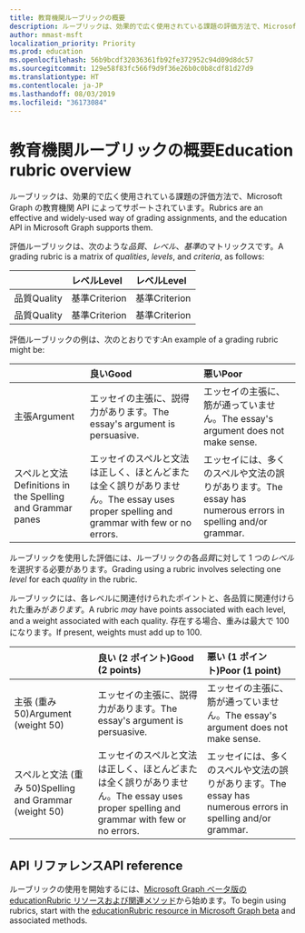 ```yaml
---
title: 教育機関ルーブリックの概要
description: ルーブリックは、効果的で広く使用されている課題の評価方法で、Microsoft Graph の教育機関 API によってサポートされています。
author: mmast-msft
localization_priority: Priority
ms.prod: education
ms.openlocfilehash: 56b9bcdf32036361fb92fe372952c94d09d8dc57
ms.sourcegitcommit: 129e58f83fc566f9d9f36e26b0c0b8cdf81d27d9
ms.translationtype: HT
ms.contentlocale: ja-JP
ms.lasthandoff: 08/03/2019
ms.locfileid: "36173084"
---
```

# <a name="education-rubric-overview"></a><span data-ttu-id="7af51-103">教育機関ルーブリックの概要</span><span class="sxs-lookup"><span data-stu-id="7af51-103">Education rubric overview</span></span>

<span data-ttu-id="7af51-104">ルーブリックは、効果的で広く使用されている課題の評価方法で、Microsoft Graph の教育機関 API によってサポートされています。</span><span class="sxs-lookup"><span data-stu-id="7af51-104">Rubrics are an effective and widely-used way of grading assignments, and the education API in Microsoft Graph supports them.</span></span>

<span data-ttu-id="7af51-105">評価ルーブリックは、次のような*品質*、*レベル*、*基準*のマトリックスです。</span><span class="sxs-lookup"><span data-stu-id="7af51-105">A grading rubric is a matrix of *qualities*, *levels*, and *criteria*, as follows:</span></span>

| | <span data-ttu-id="7af51-106">レベル</span><span class="sxs-lookup"><span data-stu-id="7af51-106">Level</span></span> | <span data-ttu-id="7af51-107">レベル</span><span class="sxs-lookup"><span data-stu-id="7af51-107">Level</span></span> |
|:--|:--|:--|
| <span data-ttu-id="7af51-108">品質</span><span class="sxs-lookup"><span data-stu-id="7af51-108">Quality</span></span> | <span data-ttu-id="7af51-109">基準</span><span class="sxs-lookup"><span data-stu-id="7af51-109">Criterion</span></span> | <span data-ttu-id="7af51-110">基準</span><span class="sxs-lookup"><span data-stu-id="7af51-110">Criterion</span></span> |
| <span data-ttu-id="7af51-111">品質</span><span class="sxs-lookup"><span data-stu-id="7af51-111">Quality</span></span> | <span data-ttu-id="7af51-112">基準</span><span class="sxs-lookup"><span data-stu-id="7af51-112">Criterion</span></span> | <span data-ttu-id="7af51-113">基準</span><span class="sxs-lookup"><span data-stu-id="7af51-113">Criterion</span></span> |

<span data-ttu-id="7af51-114">評価ルーブリックの例は、次のとおりです:</span><span class="sxs-lookup"><span data-stu-id="7af51-114">An example of a grading rubric might be:</span></span>

| | <span data-ttu-id="7af51-115">良い</span><span class="sxs-lookup"><span data-stu-id="7af51-115">Good</span></span> | <span data-ttu-id="7af51-116">悪い</span><span class="sxs-lookup"><span data-stu-id="7af51-116">Poor</span></span> |
|:--|:--|:--|
| <span data-ttu-id="7af51-117">主張</span><span class="sxs-lookup"><span data-stu-id="7af51-117">Argument</span></span> | <span data-ttu-id="7af51-118">エッセイの主張に、説得力があります。</span><span class="sxs-lookup"><span data-stu-id="7af51-118">The essay's argument is persuasive.</span></span> | <span data-ttu-id="7af51-119">エッセイの主張に、筋が通っていません。</span><span class="sxs-lookup"><span data-stu-id="7af51-119">The essay's argument does not make sense.</span></span> |
| <span data-ttu-id="7af51-120">スペルと文法</span><span class="sxs-lookup"><span data-stu-id="7af51-120">Definitions in the Spelling and Grammar panes</span></span> | <span data-ttu-id="7af51-121">エッセイのスペルと文法は正しく、ほとんどまたは全く誤りがありません。</span><span class="sxs-lookup"><span data-stu-id="7af51-121">The essay uses proper spelling and grammar with few or no errors.</span></span> | <span data-ttu-id="7af51-122">エッセイには、多くのスペルや文法の誤りがあります。</span><span class="sxs-lookup"><span data-stu-id="7af51-122">The essay has numerous errors in spelling and/or grammar.</span></span> |

<span data-ttu-id="7af51-123">ルーブリックを使用した評価には、ルーブリックの各*品質*に対して 1 つの*レベル*を選択する必要があります。</span><span class="sxs-lookup"><span data-stu-id="7af51-123">Grading using a rubric involves selecting one *level* for each *quality* in the rubric.</span></span>

<span data-ttu-id="7af51-124">ルーブリックには、各レベルに関連付けられたポイントと、各品質に関連付けられた重みが*あります*。</span><span class="sxs-lookup"><span data-stu-id="7af51-124">A rubric *may* have points associated with each level, and a weight associated with each quality.</span></span>  <span data-ttu-id="7af51-125">存在する場合、重みは最大で 100 になります。</span><span class="sxs-lookup"><span data-stu-id="7af51-125">If present, weights must add up to 100.</span></span>

| | <span data-ttu-id="7af51-126">良い (2 ポイント)</span><span class="sxs-lookup"><span data-stu-id="7af51-126">Good (2 points)</span></span> | <span data-ttu-id="7af51-127">悪い (1 ポイント)</span><span class="sxs-lookup"><span data-stu-id="7af51-127">Poor (1 point)</span></span> |
|:--|:--|:--|
| <span data-ttu-id="7af51-128">主張 (重み 50)</span><span class="sxs-lookup"><span data-stu-id="7af51-128">Argument (weight 50)</span></span> | <span data-ttu-id="7af51-129">エッセイの主張に、説得力があります。</span><span class="sxs-lookup"><span data-stu-id="7af51-129">The essay's argument is persuasive.</span></span> | <span data-ttu-id="7af51-130">エッセイの主張に、筋が通っていません。</span><span class="sxs-lookup"><span data-stu-id="7af51-130">The essay's argument does not make sense.</span></span> |
| <span data-ttu-id="7af51-131">スペルと文法 (重み 50)</span><span class="sxs-lookup"><span data-stu-id="7af51-131">Spelling and Grammar (weight 50)</span></span> | <span data-ttu-id="7af51-132">エッセイのスペルと文法は正しく、ほとんどまたは全く誤りがありません。</span><span class="sxs-lookup"><span data-stu-id="7af51-132">The essay uses proper spelling and grammar with few or no errors.</span></span> | <span data-ttu-id="7af51-133">エッセイには、多くのスペルや文法の誤りがあります。</span><span class="sxs-lookup"><span data-stu-id="7af51-133">The essay has numerous errors in spelling and/or grammar.</span></span> |

## <a name="api-reference"></a><span data-ttu-id="7af51-134">API リファレンス</span><span class="sxs-lookup"><span data-stu-id="7af51-134">API reference</span></span>

<span data-ttu-id="7af51-135">ルーブリックの使用を開始するには、[Microsoft Graph ベータ版の educationRubric リソースおよび関連メソッド](/graph/api/resources/educationrubric?view=graph-rest-beta)から始めます。</span><span class="sxs-lookup"><span data-stu-id="7af51-135">To begin using rubrics, start with the [educationRubric resource in Microsoft Graph beta](/graph/api/resources/educationrubric?view=graph-rest-beta) and associated methods.</span></span>





 

